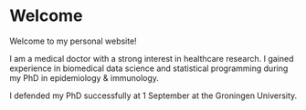 # Welcome

Welcome to my personal website! 

I am a medical doctor with a strong interest in healthcare research. I gained experience in biomedical data science and statistical programming during my PhD in epidemiology & immunology. 

I defended my PhD successfully at 1 September at the Groningen University.
